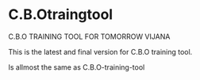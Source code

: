 # C.B.Otraingtool 
C.B.O TRAINING TOOL FOR TOMORROW VIJANA

This is the latest and final version  for C.B.O training tool.

Is allmost the same as C.B.O-training-tool
